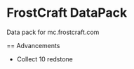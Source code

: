 FrostCraft DataPack
======

Data pack for mc.frostcraft.com


==
Advancements
* Collect 10 redstone
